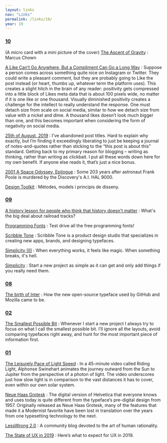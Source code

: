 ```yaml
---
layout: links
nav: "Links"
permalink: /links/19/
year: 19
---
```


<h3 id="10"><a href="#10">10</a></h3>

(A micro card with a mini picture of the cover)
[The Ascent of Gravity](https://marcuschown.com/book/the-ascent-of-gravity/)
: Marcus Chown

[A Like Can’t Go Anywhere, But a Compliment Can Go a Long Way](https://frankchimero.com/blog/2019/like-compliment/)
: Suppose a person comes across something quite nice on Instagram or Twitter. They could write a pleasant comment, but they are probably going to Like the post instead (or heart, thumbs up, whatever term the platform uses). This creates a slight hitch in the brain of any reader: positivity gets compressed into a little block of Likes meta data that is about 100 pixels wide, no matter if it is one like or one thousand. Visually diminished positivity creates a challenge for the intellect to really understand the response. One must detach size from scale on social media, similar to how we detach size from value with a nickel and dime. A thousand likes doesn’t look much bigger than one, and this becomes important when considering the form of negativity on social media.

[25th of August, 2019](http://danielgray.com/blog/250819)
: I’ve abandoned post titles. Hard to explain why exactly, but I’m finding it exceedingly liberating to just be keeping a journal of notes-and-quotes rather than sticking to the “this post is about this” standard. Getting back to my primary reason for blogging – writing as thinking, rather than writing as clickbait. I put all these words down here for my own benefit. If anyone else reads it, that’s just a nice bonus.

[2001 A Space Odyssey, Epilogue](https://vimeo.com/364782830)
: Some 203 years after astronaut Frank Poole is murdered by the Discovery's A.I. HAL 9000.

[Design Toolkit](http://design-toolkit.recursos.uoc.edu/)
: Mètodes, models i principis de disseny.

<h3 id="09"><a href="#09">09</a></h3>

[A history lesson for people who think that history doesn't matter](https://twitter.com/BillHolohanSolr/status/1177631604186996737)
: What's the big deal about railroad tracks?

[Programming Fonts](https://app.programmingfonts.org/)
: Test drive all the free programming fonts!

[Scribble Tone](https://www.scribbletone.com/)
: Scribble Tone is a product design studio that specializes in creating new apps, brands, and designing typefaces.

[Simplicity (II)](https://bastianallgeier.com/notes/simplicity-part-2)
: When everything works, it feels like magic. When something breaks, it's hell.

[Simplicity](https://bastianallgeier.com/notes/simplicity)
: Start a new project as simple as it can get and only add things if you really need them.

<h3 id="08"><a href="#08">08</a></h3>

[The birth of Inter](https://www.figma.com/blog/the-birth-of-inter/)
: How the new open-source typeface used by GitHub and Mozilla came to be.

<h3 id="02"><a href="#02">02</a></h3>

[The Smallest Possible Bit](https://buttondown.email/robinrendle/archive/c9577fc7-80f2-42bc-8e8d-4ec55a2fda2b)
: Whenever I start a new project I always try to focus on what I call the smallest possible bit. I’ll ignore all the layouts, avoid comparing typefaces right away, and hunt for the most important piece of information first.

<h3 id="01"><a href="#01">01</a></h3>

[The Leisurely Pace of Light Speed](https://kottke.org/17/01/the-leisurely-pace-of-light-speed)
: In a 45-minute video called Riding Light, Alphonse Swinehart animates the journey outward from the Sun to Jupiter from the perspective of a photon of light. The video underscores just how slow light is in comparison to the vast distances it has to cover, even within our own solar system.

[Neue Haas Grotesk](http://www.fontbureau.com/NHG/)
: The digital version of Helvetica that everyone knows and uses today is quite different from the typeface’s pre-digital design from 1957. Originally released as Neue Haas Grotesk, many of the features that made it a Modernist favorite have been lost in translation over the years from one typesetting technology to the next.

[LessWrong 2.0](https://www.lesswrong.com/)
: A community blog devoted to the art of human rationality.

[The State of UX in 2019](https://trends.uxdesign.cc/2019)
: Here’s what to expect for UX in 2019.
